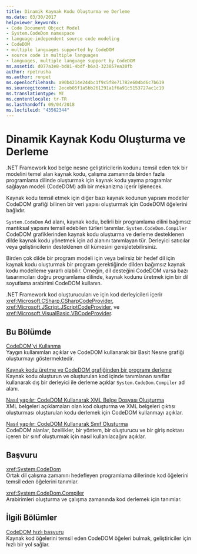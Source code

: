 ```yaml
---
title: Dinamik Kaynak Kodu Oluşturma ve Derleme
ms.date: 03/30/2017
helpviewer_keywords:
- Code Document Object Model
- System.CodeDom namespace
- language-independent source code modeling
- CodeDOM
- multiple languages supported by CodeDOM
- source code in multiple languages
- languages, multiple language support by CodeDOM
ms.assetid: d077a3e8-bd81-4bdf-b6a3-323857ea30fb
author: rpetrusha
ms.author: ronpet
ms.openlocfilehash: a90b4214e244bc1f9c5f8e71782e604bd6c7b619
ms.sourcegitcommit: 2eceb05f1a5bb261291a1f6a91c5153727ac1c19
ms.translationtype: MT
ms.contentlocale: tr-TR
ms.lasthandoff: 09/04/2018
ms.locfileid: "43562344"
---
```

# <a name="dynamic-source-code-generation-and-compilation"></a>Dinamik Kaynak Kodu Oluşturma ve Derleme
.NET Framework kod belge nesne geliştiricilerin kodunu temsil eden tek bir modelini temel alan kaynak kodu, çalışma zamanında birden fazla programlama dilinde oluşturmak için kaynak kodu yayma programlar sağlayan modeli (CodeDOM) adlı bir mekanizma içerir İşlenecek.  
  
 Kaynak kodu temsil etmek için diğer bazı kaynak kodunun yapısını modeller CodeDOM grafiği bilinen bir veri yapısı oluşturmak için CodeDOM öğelerini bağlıdır.  
  
 `System.CodeDom` Ad alanı, kaynak kodu, belirli bir programlama dilini bağımsız mantıksal yapısını temsil edebilen türleri tanımlar. `System.CodeDom.Compiler` CodeDOM grafiklerinden kaynak kodu oluşturma ve derleme desteklenen dilde kaynak kodu yönetmek için ad alanını tanımlayan tür. Derleyici satıcılar veya geliştiricilerin desteklenen dil kümesini genişletebilirsiniz.  
  
 Birden çok dilde bir program modeli için veya belirsiz bir hedef dil için kaynak kodu oluşturmak bir program gerektiğinde dilden bağımsız kaynak kodu modelleme yararlı olabilir. Örneğin, dil desteğini CodeDOM varsa bazı tasarımcıları doğru programlama dilinde, kaynak kodunu üretmek için bir dil soyutlama arabirimi CodeDOM kullanın.  
  
 .NET Framework kod oluşturucuları ve için kod derleyicileri içerir <xref:Microsoft.CSharp.CSharpCodeProvider>, <xref:Microsoft.JScript.JScriptCodeProvider>, ve <xref:Microsoft.VisualBasic.VBCodeProvider>.  
  
## <a name="in-this-section"></a>Bu Bölümde  
 [CodeDOM'yi Kullanma](../../../docs/framework/reflection-and-codedom/using-the-codedom.md)  
 Yaygın kullanımları açıklar ve CodeDOM kullanarak bir Basit Nesne grafiği oluşturmayı göstermektedir.  
  
 [Kaynak kodu üretme ve CodeDOM grafiğinden bir programı derleme](../../../docs/framework/reflection-and-codedom/generating-and-compiling-source-code-from-a-codedom-graph.md)  
 Kaynak kodu oluşturun ve oluşturulan kod içinde tanımlanan sınıflar kullanarak dış bir derleyici ile derleme açıklar `System.CodeDom.Compiler` ad alanı.  
  
 [Nasıl yapılır: CodeDOM Kullanarak XML Belge Dosyası Oluşturma](../../../docs/framework/reflection-and-codedom/how-to-create-an-xml-documentation-file-using-codedom.md)  
 XML belgeleri açıklamaları olan kod oluşturma ve XML belgeleri çıktısı oluşturması oluşturulan kodu derlemek için CodeDOM kullanmayı açıklar.  
  
 [Nasıl yapılır: CodeDOM Kullanarak Sınıf Oluşturma](../../../docs/framework/reflection-and-codedom/how-to-create-a-class-using-codedom.md)  
 CodeDOM alanlar, özellikler, bir yöntem, bir oluşturucu ve bir giriş noktası içeren bir sınıf oluşturmak için nasıl kullanılacağını açıklar.  
  
## <a name="reference"></a>Başvuru  
 <xref:System.CodeDom>  
 Ortak dil çalışma zamanını hedefleyen programlama dillerinde kod öğelerini temsil eden öğelerini tanımlar.  
  
 <xref:System.CodeDom.Compiler>  
 Arabirimleri oluşturma ve çalışma zamanında kod derlemek için tanımlar.  
  
## <a name="related-sections"></a>İlgili Bölümler  
 [CodeDOM hızlı başvuru](https://msdn.microsoft.com/library/c77b8bfd-0a32-4e36-b59a-4f687f32c524)  
 Kaynak kod öğelerini temsil eden CodeDOM öğeleri bulmak, geliştiriciler için hızlı bir yol sağlar.
